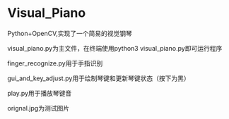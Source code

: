 # Visual_Piano
Python+OpenCV,实现了一个简易的视觉钢琴

visual_piano.py为主文件，在终端使用python3 visual_piano.py即可运行程序

finger_recognize.py用于手指识别

gui_and_key_adjust.py用于绘制琴键和更新琴键状态（按下为黑）

play.py用于播放琴键音

orignal.jpg为测试图片

